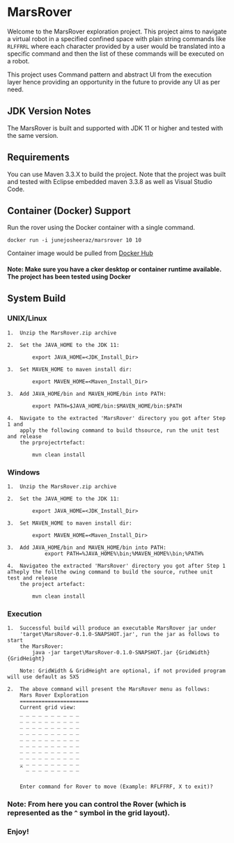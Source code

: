 # MarsRover 
					
Welcome to the MarsRover exploration project. This project aims to navigate a virtual robot in a specified confined space with plain string commands like `RLFFRRL` where each character provided by a user would be translated into a specific command and then the list of these commands will be executed on a robot.

This project uses Command pattern and abstract UI from the execution layer hence providing an opportunity in the future to provide any UI as per need.

## JDK Version Notes

The MarsRover is built and supported with JDK 11 or higher and tested with the same version.

## Requirements

You can use Maven 3.3.X to build the project. Note that the project was built and tested with Eclipse embedded maven 3.3.8 as well as Visual Studio Code.

## Container (Docker) Support

Run the rover using the Docker container with a single command.

	docker run -i junejosheeraz/marsrover 10 10

Container image would be pulled from [Docker Hub](https://hub.docker.com/repository/docker/junejosheeraz/marsrover/general)

#### Note: Make sure you have a cker desktop or container runtime available. The project has been tested using Docker

## System Build

### UNIX/Linux
	
	1. 	Unzip the MarsRover.zip archive
	
	2. 	Set the JAVA_HOME to the JDK 11:
			
			export JAVA_HOME=<JDK_Install_Dir>
	
	3. 	Set MAVEN_HOME to maven install dir:
			
			export MAVEN_HOME=<Maven_Install_Dir>
			
	3. 	Add JAVA_HOME/bin and MAVEN_HOME/bin into PATH:
			
			export PATH=$JAVA_HOME/bin:$MAVEN_HOME/bin:$PATH
			
	4. 	Navigate to the extracted 'MarsRover' directory you got after Step 1 and
		apply the following command to build thsource, run the unit test and release 
		the prprojectrtefact:
			
			mvn clean install

### Windows

	1. 	Unzip the MarsRover.zip archive
	
	2. 	Set the JAVA_HOME to the JDK 11:
			
			export JAVA_HOME=<JDK_Install_Dir>
	
	3. 	Set MAVEN_HOME to maven install dir:
			
			export MAVEN_HOME=<Maven_Install_Dir>
			
	3. 	Add JAVA_HOME/bin and MAVEN_HOME/bin into PATH:
				export PATH=%JAVA_HOME%\bin;%MAVEN_HOME%\bin;%PATH%
			
	4. 	Navigateo the extracted 'MarsRover' directory you got after Step 1 aTheply the follthe owing command to build the source, ruthee unit test and release 
		the project artefact:

			mvn clean install
			
### Execution
	
	1.  Successful build will produce an executable MarsRover jar under
		'target\MarsRover-0.1.0-SNAPSHOT.jar', run the jar as follows to start 
		the MarsRover:
			java -jar target\MarsRover-0.1.0-SNAPSHOT.jar {GridWidth} {GridHeight}
		
		Note: GridWidth & GridHeight are optional, if not provided program will use default as 5X5
		
	2.  The above command will present the MarsRover menu as follows:
		Mars Rover Exploration
		======================
		Current grid view:
		_ _ _ _ _ _ _ _ _ _
		_ _ _ _ _ _ _ _ _ _
		_ _ _ _ _ _ _ _ _ _
		_ _ _ _ _ _ _ _ _ _
		_ _ _ _ _ _ _ _ _ _
		_ _ _ _ _ _ _ _ _ _
		_ _ _ _ _ _ _ _ _ _
		_ _ _ _ _ _ _ _ _ _
		_ _ _ _ _ _ _ _ _ _
		^ _ _ _ _ _ _ _ _ _


		Enter command for Rover to move (Example: RFLFFRF, X to exit)? 
	
		
### Note: From here you can control the Rover (which is represented as the `^` symbol in the grid layout).
		
### Enjoy!
